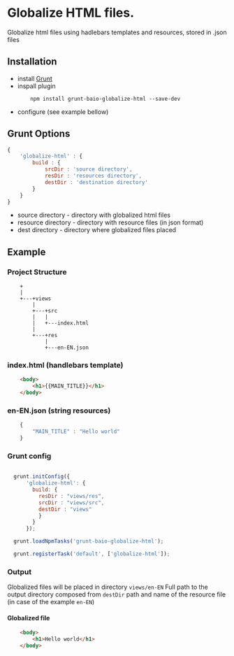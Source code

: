 Globalize HTML files.
=====================

Globalize html files using hadlebars templates and resources, stored in .json files

## Installation

+ install [Grunt](http://gruntjs.com/)
+ inspall plugin
    ```shell
        npm install grunt-baio-globalize-html --save-dev
    ```
+ configure (see example bellow)

## Grunt Options

```js
{
    'globalize-html' : {
        build : {
            srcDir : 'source directory',
            resDir : 'resources directory',
            destDir : 'destination directory'
        }
    }
}
```

+ source directory - directory with globalized html files
+ resource directory - directory with resource files (in json format)
+ dest directory - directory where globalized files placed

## Example

### Project Structure

```
    +
    |
    +---+views
        |
        +---+src
        |   |
        |   +---index.html
        |
        +---+res
            |
            +---en-EN.json
```

### index.html (handlebars template)

```html
    <body>
        <h1>{{MAIN_TITLE}}</h1>
    </body>
```

### en-EN.json (string resources)

```js
    {
        "MAIN_TITLE" : "Hello world"
    }
```

### Grunt config

```js

  grunt.initConfig({
      'globalize-html': {
        build: {
          resDir : "views/res",
          srcDir : "views/src",
          destDir : "views"
          }
        }
      });

  grunt.loadNpmTasks('grunt-baio-globalize-html');

  grunt.registerTask('default', ['globalize-html']);
```

### Output

Globalized files will be placed in directory `views/en-EN`
Full path to the output directory composed from `destDir` path and name of the resource file (in case of the example `en-EN`)

#### Globalized file

```html
    <body>
        <h1>Hello world</h1>
    </body>
```


